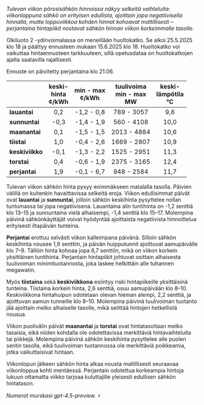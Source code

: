 *Tulevan viikon pörssisähkön hinnoissa näkyy selkeitä vaihteluita: viikonloppuna sähkö on erityisen edullista, ajoittain jopa negatiivisella hinnalla, mutta loppuviikkoa kohden hinnat kohoavat maltillisesti – perjantaina hintapiikit nostavat sähkön hinnan viikon korkeimmalle tasolle.*

Olkiluoto 2 -ydinvoimalassa on meneillään huoltokatko. Se alkoi 25.5.2025 klo 18 ja päättyy ennusteen mukaan 15.6.2025 klo 18. Huoltokatko voi vaikuttaa hintaennusteen tarkkuuteen, sillä opetusdataa on huoltokatkojen ajalta saatavilla rajallisesti.

Ennuste on päivitetty perjantaina klo 21:06.

|             | keski-<br>hinta<br>¢/kWh | min - max<br>¢/kWh | tuulivoima<br>min - max<br>MW | keski-<br>lämpötila<br>°C |
|:------------|:------------------------:|:------------------:|:----------------------------:|:--------------------------:|
| **lauantai**|           0,2            |    -1,2 - 0,8      |          789 - 3057          |            9,6             |
| **sunnuntai**|          -0,3           |    -1,4 - 1,9      |          560 - 4108          |            10,0            |
| **maanantai**|           0,1           |    -1,5 - 1,5      |         2013 - 4884          |            10,6            |
| **tiistai** |           1,0            |    -0,4 - 2,6      |         1669 - 2807          |            10,9            |
| **keskiviikko**|        -0,1           |    -1,3 - 2,2      |         1525 - 2951          |            11,3            |
| **torstai** |           0,4            |    -0,6 - 1,9      |         2375 - 3165          |            12,4            |
| **perjantai**|           1,9           |    -0,1 - 6,7      |          948 - 2584          |            11,7            |

Tulevan viikon sähkön hinta pysyy enimmäkseen matalalla tasolla. Päivien välillä on kuitenkin havaittavissa selkeitä eroja. Viikon edullisimmat päivät ovat **lauantai** ja **sunnuntai**, jolloin sähkön keskihinta pysyttelee nollan tuntumassa tai jopa negatiivisena. Lauantaina alin tuntihinta on -1,2 senttiä klo 13–15 ja sunnuntaina vielä alhaisempi, -1,4 senttiä klo 15–17. Molempina päivinä sähkönkäyttäjät voivat hyödyntää ajoittaista negatiivista hinnoittelua erityisesti iltapäivän tunteina.

**Perjantai** erottuu selvästi viikon kalleimpana päivänä. Silloin sähkön keskihinta nousee 1,9 senttiin, ja päivän huipputunnit ajoittuvat aamupäivälle klo 7–9. Tällöin hinta kohoaa jopa 6,7 senttiin, mikä on viikon korkein yksittäinen tuntihinta. Perjantain hintapiikit johtuvat osittain alhaisesta tuulivoiman minimituotannosta, joka laskee hetkittäin alle tuhannen megawatin.

Myös **tiistaina** sekä **keskiviikkona** esiintyy riski hintapiikeille yksittäisinä tunteina. Tiistaina korkein hinta, 2,6 senttiä, osuu aamupäivään klo 8–10. Keskiviikkona hintahuipun odotetaan olevan hieman alempi, 2,2 senttiä, ja ajoittuvan aamun tunneille klo 8–10. Molempina päivinä tuulivoiman tuotanto jää ajoittain melko alhaiselle tasolle, mikä selittää hintojen hetkellistä nousua.

Viikon puolivälin päivät **maanantai** ja **torstai** ovat hintatasoltaan melko tasaisia, eikä niiden kohdalla ole odotettavissa merkittäviä hintavaihteluita tai piikkejä. Molempina päivinä sähkön keskihinta pysyttelee alle puolen sentin tasolla, eikä tuulivoiman tuotannossa ole merkittäviä poikkeamia, jotka vaikuttaisivat hintaan.

Viikonlopun jälkeen sähkön hinta alkaa nousta maltillisesti seuraavaa viikonloppua kohti mentäessä. Perjantain odotettua korkeampia hintoja lukuun ottamatta viikko tarjoaa kuluttajille yleisesti edullisen sähkön hintatason.

*Numerot murskasi gpt-4.5-preview.* ⚡
